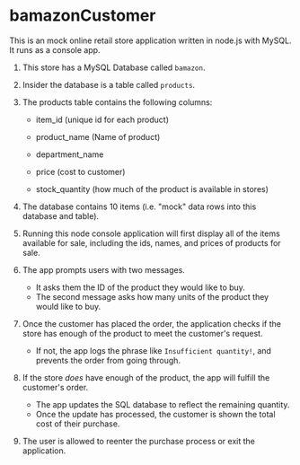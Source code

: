 # bamazonCustomer

This is an mock online retail store application written in node.js with MySQL.  It runs as a console app.

1. This store has a MySQL Database called `bamazon`.

2. Insider the database is a table called `products`.

3. The products table contains the following columns:

   * item_id (unique id for each product)

   * product_name (Name of product)

   * department_name

   * price (cost to customer)

   * stock_quantity (how much of the product is available in stores)

4. The database contains 10 items (i.e. "mock" data rows into this database and table).

5. Running this node console application will first display all of the items available for sale, including the ids, names, and prices of products for sale.

6. The app prompts users with two messages.

   * It asks them the ID of the product they would like to buy.
   * The second message asks how many units of the product they would like to buy.

7. Once the customer has placed the order, the application checks if the store has enough of the product to meet the customer's request.

   * If not, the app logs the phrase like `Insufficient quantity!`, and prevents the order from going through.

8. If the store _does_ have enough of the product, the app will fulfill the customer's order.
   * The app updates the SQL database to reflect the remaining quantity.
   * Once the update has processed, the customer is shown the total cost of their purchase.

9. The user is allowed to reenter the purchase process or exit the application.
